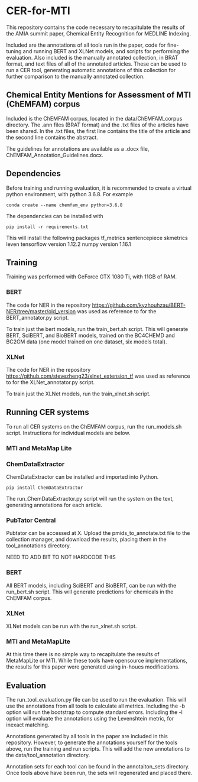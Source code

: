 # CER-for-MTI

This repository contains the code necessary to recapitulate the results of the AMIA summit paper, Chemical Entity Recognition for MEDLINE Indexing.   

Included are the annotations of all tools run in the paper, code for fine-tuning and running BERT and XLNet models, and scripts for performing the evaluation. Also included is the manually annotated collection, in BRAT format, and text files of all of the annotated articles. These can be used to run a CER tool, generating automatic annotations of this collection for further comparison to the manually annotated collection. 

## Chemical Entity Mentions for Assessment of MTI (ChEMFAM) corpus
Included is the ChEMFAM corpus, located in the data/ChEMFAM_corpus directory. The .ann files (BRAT format) and the .txt files of the articles have been shared. In the .txt files, the first line contains the title of the article and the second line contains the abstract.   

The guidelines for annotations are available as a .docx file, ChEMFAM_Annotation_Guidelines.docx.

## Dependencies
Before training and running evaluation, it is recommended to create a virtual python environment, with python 3.6.8. 
For example 
```
conda create --name chemfam_env python=3.6.8
```
The dependencies can be installed with 
```
pip install -r requirements.txt
```
This will install the following packages
tf_metrics
sentencepiece
skmetrics
leven
tensorflow version 1.12.2
numpy version 1.16.1

## Training

Training was performed with GeForce GTX 1080 Ti, with 11GB of RAM.
### BERT
The code for NER in the repository https://github.com/kyzhouhzau/BERT-NER/tree/master/old_version was used as reference to for the BERT_annotator.py script.

To train just the bert models, run the train_bert.sh script. This will generate BERT, SciBERT, and BioBERT models, trained on the BC4CHEMD and BC2GM data (one model trained on one dataset, six models total).

### XLNet
The code for NER in the repository https://github.com/stevezheng23/xlnet_extension_tf was used as reference to for the XLNet_annotator.py script.

To train just the XLNet models, run the train_xlnet.sh script.

## Running CER systems
To run all CER systems on the ChEMFAM corpus, run the run_models.sh script. Instructions for individual models are below.

### MTI and MetaMap Lite 

### ChemDataExtractor 
ChemDataExtractor can be installed and imported into Python. 
```
pip install ChemDataExtractor
```
The run_ChemDataExtractor.py script will run the system on the text, generating annotations for each article.    

### PubTator Central
Pubtator can be accessed at X. Upload the pmids_to_annotate.txt file to the collection manager, and download the results, placing them in the tool_annotations directory. 

NEED TO ADD BIT TO NOT HARDCODE THIS

### BERT
All BERT models, including SciBERT and BioBERT, can be run with the run_bert.sh script. This will generate predictions for chemicals in the ChEMFAM corpus.

### XLNet
XLNet models can be run with the run_xlnet.sh script.

### MTI and MetaMapLite
At this time there is no simple way to recapitulate the results of MetaMapLite or MTI. While these tools have opensource implementations, the results for this paper were generated using in-houes modifications.  

## Evaluation
The run_tool_evaluation.py file can be used to run the evaluation. This will use the annotations from all tools to calculate all metrics. Including the -b option will run the bootstrap to compute standard errors. Including the -l option will evaluate the annotations using the Levenshtein metric, for inexact matching.   

Annotations generated by all tools in the paper are included in this repository. However, to generate the annotations yourself for the tools above, run the training and run scripts. This will add the new annotations to the data/tool_annotation directory. 

Annotation sets for each tool can be found in the annotaiton_sets directory. Once tools above have been run, the sets will regenerated and placed there.
